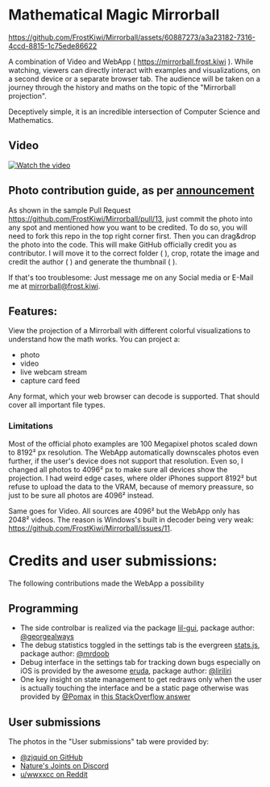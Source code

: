 # Mathematical Magic Mirrorball
https://github.com/FrostKiwi/Mirrorball/assets/60887273/a3a23182-7316-4ccd-8815-1c75ede86622


A combination of Video and WebApp ( https://mirrorball.frost.kiwi ). While watching, viewers can directly interact with examples and visualizations, on a second device or a separate browser tab.
The audience will be taken on a journey through the history and maths on the topic of the "Mirrorball projection".

Deceptively simple, it is an incredible intersection of Computer Science and Mathematics.


## Video
[![Watch the video](https://img.youtube.com/vi/rJPKTCdk-WI/0.jpg)](https://www.youtube.com/watch?v=rJPKTCdk-WI)

## Photo contribution guide, as per [announcement](https://youtu.be/rJPKTCdk-WI?t=1822)
As shown in the sample Pull Request https://github.com/FrostKiwi/Mirrorball/pull/13, just commit the photo into any spot and mentioned how you want to be credited. To do so, you will need to fork this repo in the top right corner first. Then you can drag&drop the photo into the code. This will make GitHub officially credit you as contributor. I will move it to the correct folder ( ), crop, rotate the image and credit the author ( ) and generate the thumbnail ( ).

If that's too troublesome: Just message me on any Social media or E-Mail me at mirrorball@frost.kiwi.
## Features:

View the projection of a Mirrorball with different colorful visualizations to understand how the math works. You can project a:
 * photo
 * video
 * live webcam stream
 * capture card feed

Any format, which your web browser can decode is supported. That should cover all important file types.

### Limitations
Most of the official photo examples are 100 Megapixel photos scaled down to 8192² px resolution. The WebApp automatically downscales photos even further, if the user's device does not support that resolution. Even so, I changed all photos to 4096² px to make sure all devices show the projection. I had weird edge cases, where older iPhones support 8192² but refuse to upload the data to the VRAM, because of memory preassure, so just to be sure all photos are 4096² instead.

Same goes for Video. All sources are 4096² but the WebApp only has 2048² videos. The reason is Windows's built in decoder being very weak: https://github.com/FrostKiwi/Mirrorball/issues/11.

# Credits and user submissions:
The following contributions made the WebApp a possibility
## Programming
 * The side controlbar is realized via the package [lil-gui](https://github.com/georgealways/lil-gui), package author: [@georgealways](https://github.com/georgealways)
 * The debug statistics toggled in the settings tab is the evergreen [stats.js](https://github.com/mrdoob/stats.js), package author: [@mrdoob](https://github.com/mrdoob)
 * Debug interface in the settings tab for tracking down bugs especially on iOS is provided by the awesome [eruda](https://github.com/liriliri/eruda), package author: [@liriliri](https://github.com/liriliri)
 * One key insight on state management to get redraws only when the user is actually touching the interface and be a static page otherwise was provided by [@Pomax](https://github.com/Pomax) in [this StackOverflow answer](https://stackoverflow.com/a/76633986/6240779)
## User submissions
The photos in the "User submissions" tab were provided by:
 * [@zjquid on GitHub](https://github.com/zjquid)
 * [Nature's Joints on Discord](https://discordapp.com/users/1142199521930137713)
 * [u/wwxxcc on Reddit](https://www.reddit.com/user/wwxxcc)
